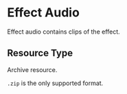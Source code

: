 # Effect Audio

Effect audio contains clips of the effect.

## Resource Type

Archive resource.

`.zip` is the only supported format.
